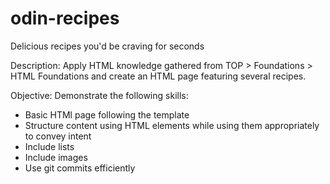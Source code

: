 # odin-recipes
Delicious recipes you'd be craving for seconds

Description:
Apply HTML knowledge gathered from TOP > Foundations > HTML Foundations and create an HTML page featuring several recipes.

Objective:
Demonstrate the following skills:
- Basic HTMl page following the template
- Structure content using HTML elements while using them appropriately to convey intent
- Include lists
- Include images
- Use git commits efficiently